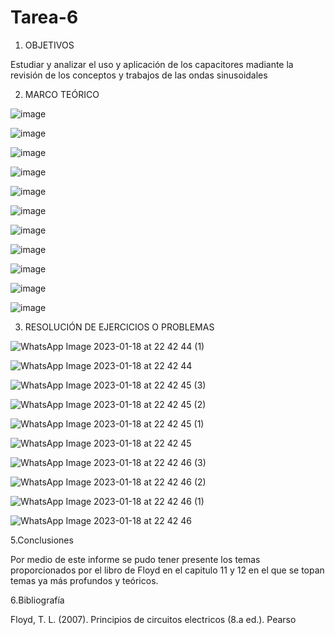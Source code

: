 # Tarea-6

1. OBJETIVOS

Estudiar y analizar el uso y aplicación de los capacitores madiante la revisión de los conceptos y trabajos de las ondas sinusoidales

2. MARCO TEÓRICO

![image](https://user-images.githubusercontent.com/117691236/213752087-d77d755e-8c0d-47c6-b58a-796a4fb31d9e.png)

![image](https://user-images.githubusercontent.com/117691236/213752812-93a445c3-3372-4aa2-86c7-5bd194cd2594.png)

![image](https://user-images.githubusercontent.com/117691236/213753269-c7712874-801d-47ce-ad62-c3897d3c1fa4.png)

![image](https://user-images.githubusercontent.com/117691236/213753740-0c342e3d-b798-4c20-93d9-926c3c14682f.png)

![image](https://user-images.githubusercontent.com/117691236/213754230-373f771a-ebdc-4c26-9072-d51e7feb7b58.png)

![image](https://user-images.githubusercontent.com/117691236/213754500-7ba4be88-ec83-4c1d-8e4f-9c4c56b80868.png)

![image](https://user-images.githubusercontent.com/117691236/213755147-195c5b0b-a978-4c20-8b6b-f0ca83b956f2.png)

![image](https://user-images.githubusercontent.com/117691236/213755311-2085ca6f-fc05-4c31-abda-4c13480f3553.png)

![image](https://user-images.githubusercontent.com/117691236/213755545-cbd2f72e-1e03-41a3-aa1b-0845abc654e7.png)

![image](https://user-images.githubusercontent.com/117691236/213755784-9f8cc08e-a998-4556-afef-55475fe49e07.png)

![image](https://user-images.githubusercontent.com/117691236/213756055-d87fe13d-5f4f-49fc-b900-112c96b91310.png)


3. RESOLUCIÓN DE EJERCICIOS O PROBLEMAS

![WhatsApp Image 2023-01-18 at 22 42 44 (1)](https://user-images.githubusercontent.com/117691236/213730605-149a8c03-f2fb-425b-8b95-21f46f700d12.jpeg)

![WhatsApp Image 2023-01-18 at 22 42 44](https://user-images.githubusercontent.com/117691236/213730620-cd075b36-39e7-4a70-9d4a-e6abfa2c3fa3.jpeg)

![WhatsApp Image 2023-01-18 at 22 42 45 (3)](https://user-images.githubusercontent.com/117691236/213730638-d2d252bb-65e2-4837-851c-b358ec028430.jpeg)

![WhatsApp Image 2023-01-18 at 22 42 45 (2)](https://user-images.githubusercontent.com/117691236/213730648-62e4615a-66e7-45d3-9505-3cb744bb10b4.jpeg)

![WhatsApp Image 2023-01-18 at 22 42 45 (1)](https://user-images.githubusercontent.com/117691236/213730667-5edbf503-b591-41fb-b982-e8f6a19c29c3.jpeg)

![WhatsApp Image 2023-01-18 at 22 42 45](https://user-images.githubusercontent.com/117691236/213730684-f6250031-6fb0-4ad3-93b3-e931b3228df0.jpeg)

![WhatsApp Image 2023-01-18 at 22 42 46 (3)](https://user-images.githubusercontent.com/117691236/213730697-8a4dc03b-f7f7-471d-ab0b-900322e496f8.jpeg)

![WhatsApp Image 2023-01-18 at 22 42 46 (2)](https://user-images.githubusercontent.com/117691236/213730720-2785ba16-c66a-4717-9943-6c429195b2fb.jpeg)

![WhatsApp Image 2023-01-18 at 22 42 46 (1)](https://user-images.githubusercontent.com/117691236/213730736-5d26322e-d25e-4842-92a0-d12182cd211d.jpeg)

![WhatsApp Image 2023-01-18 at 22 42 46](https://user-images.githubusercontent.com/117691236/213730751-ddf8e6b6-3840-42c8-ac64-0a5fa17f57b8.jpeg)


5.Conclusiones

Por medio de este informe se pudo tener presente los temas proporcionados por el libro de Floyd en el capitulo 11 y 12 en el que se topan temas ya más profundos y teóricos. 

6.Bibliografía 

Floyd, T. L. (2007). Principios de circuitos electricos (8.a ed.). Pearso
